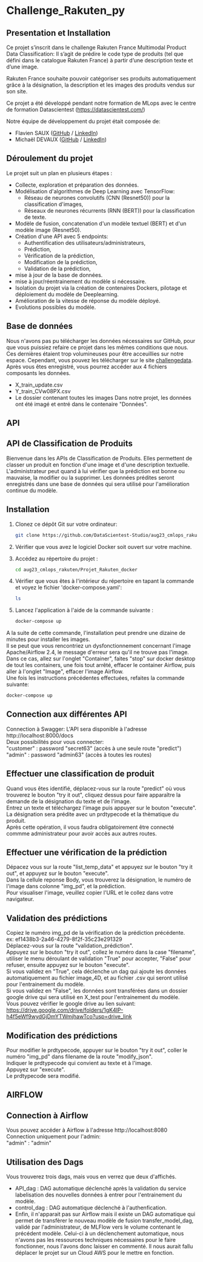 
# **Challenge_Rakuten_py**

## Presentation et Installation
Ce projet s’inscrit dans le challenge Rakuten France Multimodal Product Data Classification: Il s’agit de prédire le code type de produits (tel que défini dans le catalogue Rakuten France) à partir d’une description texte et d’une image.

Rakuten France souhaite pouvoir catégoriser ses produits automatiquement grâce à la désignation, la description et les images des produits vendus sur son site.

Ce projet a été développé pendant notre formation de MLops avec le centre de formation Datascientest (https://datascientest.com/)

Notre équipe de développement du projet était composée de:
  * Flavien SAUX ([GitHub](https://github.com/Flav63s) / [LinkedIn](https://www.linkedin.com/in/flavien-s-712596190/))
  * Michaël DEVAUX ([GitHub](https://github.com/MichaelD24) / [LinkedIn](https://www.linkedin.com/in/michaël-devaux-362760139/))

## Déroulement du projet
Le projet suit un plan en plusieurs étapes :

* Collecte, exploration et préparation des données.
* Modélisation d'algorithmes de Deep Learning avec TensorFlow:
  * Réseau de neurones convolutifs (CNN (Resnet50)) pour la classification d'images,
  * Réseaux de neurones récurrents (RNN (BERT)) pour la classification de texte.
* Modèle de fusion, concatenation d'un modèle textuel (BERT) et d'un modèle image (Resnet50).
* Création d'une API avec 5 endpoints:
  * Authentification des utilisateurs/administrateurs,
  * Prédiction,
  * Vérification de la prédiction,
  * Modification de la prédiction,
  * Validation de la prédiction,
* mise à jour de la base de données.
* mise à jour/réentrainement du modèle si nécessaire.
* Isolation du projet via la création de contenaires Dockers, pilotage et déploiement du modèle de Deeplearning.
* Amélioration de la vitesse de réponse du modèle déployé.
* Evolutions possibles du modèle.

## **Base de données**

Nous n'avons pas pu télécharger les données nécessaires sur GitHub, pour que vous puissiez refaire ce projet dans les mêmes conditions que nous.
Ces dernières étaient trop volumineuses pour être acceuillies sur notre espace.
Cependant, vous pouvez les télécharger sur le site [challengedata](https://challengedata.ens.fr/challenges/35).
Après vous êtes enregistré, vous pourrez accéder aux 4 fichiers composants les données.
* X_train_update.csv
* Y_train_CVw08PX.csv
* Le dossier contenant toutes les images
Dans notre projet, les données ont été imagé et entré dans le contenaire "Données".

## **API**
   ## API de Classification de Produits

Bienvenue dans les APIs de Classification de Produits. Elles permettent de classer un produit en fonction d'une image et d'une description textuelle.
L'administrateur peut quand à lui vérifier que la prédiction est bonne ou mauvaise, la modifier ou la supprimer. Les données prédites seront enregistrés dans une base de données qui sera utilisé pour l'amélioration continue du modèle.

   ## Installation

1. Clonez ce dépôt Git sur votre ordinateur:

   ```bash
   git clone https://github.com/DataScientest-Studio/aug23_cmlops_rakuten.git
   ```
2. Vérifier que vous avez le logiciel Docker soit ouvert sur votre machine.
   
3. Accédez au répertoire du projet :

   ```bash
   cd aug23_cmlops_rakuten/Projet_Rakuten_docker
   ```
   
4. Vérifier que vous êtes à l'intérieur du répertoire en tapant la commande et voyez le fichier 'docker-compose.yaml':

   ```bash
   ls
   ```

5. Lancez l'application à l'aide de la commande suivante :

   ```bash
   docker-compose up
   ```

A la suite de cette commande, l'installation peut prendre une dizaine de minutes pour installer les images.
<br>
Il se peut que vous rencontriez un dysfonctionnement concernant l'image Apache/Airflow 2.4, le message d'erreur sera qu'il ne trouve pas l'image.
<br>
Dans ce cas, allez sur l'onglet "Container", faites "stop" sur docker desktop de tout les containers, une fois tout arrêté, effacer le container Airflow, puis aller à l'onglet "Image", effacer l'image Airflow.
<br>
Une fois les instructions précédentes effectuées, refaites la commande suivante:
   ```bash
   docker-compose up
   ```
  

 ## Connection aux différentes API
 Connection à Swagger:
 L'API sera disponible à l'adresse http://localhost:8000/docs
 <br>
 Deux possibilités pour vous connecter:
 <br>
 "customer" : password "secret63" (accès à une seule route "predict")
 <br>
 "admin" : password "admin63" (accès à toutes les routes)

 ## Effectuer une classification de produit
 Quand vous êtes identifié, déplacez-vous sur la route "predict" où vous trouverez le bouton "try it out", cliquez dessus pour faire apparaître la demande de la désignation 
 du texte et de l'image.
 <br>
 Entrez un texte et téléchargez l'image puis appuyer sur le bouton "execute".
 <br>
 La désignation sera prédite avec un prdtypecode et la thèmatique du produit.
 <br>
 Après cette opération, il vous faudra obligatoirement être connecté commme administrateur pour avoir accès aux autres routes.

 ## Effectuer une vérification de la prédiction
 Dépacez vous sur la route "list_temp_data" et appuyez sur le bouton "try it out", et appuyez sur le bouton "execute".
 <br>
 Dans la cellule reponse Body, vous trouverez la désignation, le numéro de l'image dans colonne "img_pd", et la prédiction.
 <br>
 Pour visualiser l'image, veuillez copier l'URL et le collez dans votre navigateur.

 ## Validation des prédictions
 Copiez le numéro img_pd de la vérification de la prédiction précédente.
 <br>
 ex: ef1438b3-2a46-4279-8f2f-35c23e291329
 <br>
 Déplacez-vous sur la route "validation_prédiction".
 <br>
 Appuyez sur le bouton "try it out", collez le numéro dans la case "filename", utiliser le menu déroulant de validation "True" pour accepter, "False" pour refuser, ensuite 
 appuyez sur le bouton "execute".
 <br>
 Si vous validez en "True", cela déclenche un dag qui ajoute les données automatiquement au fichier image_4D, et au fichier .csv qui seront utilisé pour l'entrainement du 
 modèle.
 <br>
 Si vous validez en "False", les données sont transférées dans un dossier google drive qui sera utilisé en X_test pour l'entrainement du modèle.
 <br>
 Vous pouvez vérifier le google drive au lien suivant: https://drive.google.com/drive/folders/1gK4IP-h4f5eWf9wydGjDmYTWmjhawTco?usp=drive_link

 ## Modification des prédictions
 Pour modifier le prdtypecode, appuyer sur le bouton "try it out", coller le numéro "img_pd" dans filename de la route "modify_json".
 <br>
 Indiquer le prdtypecode qui convient au texte et à l'image.
 <br>
 Appuyez sur "execute".
 <br>
 Le prdtypecode sera modifié.

## **AIRFLOW**
## Connection à Airflow
 Vous pouvez accéder à Airflow à l'adresse http://localhost:8080
 <br>
 Connection uniquement pour l'admin:
 <br>
 "admin" : "admin"

## Utilisation des Dags
  Vous trouverez trois dags, mais vous en verrez que deux d'affichés.
  - API_dag : DAG automatique déclenché après la validation du service labelisation des nouvelles données à entrer pour l'entrainement du modèle.
  - control_dag :  DAG automatique déclenché à l'authenfication.
  - Enfin, il n'apparait pas sur Airflow mais il existe un DAG automatique qui permet de transfèrer le nouveau modèle de fusion transfer_model_dag, validé par l'administrateur, de MLFlow vers le volume contenant le précédent modèle. Celui-ci à un déclenchement automatique, nous n'avons pas les ressources techniques nécessaires pour le faire fonctionner, nous l'avons donc laisser en commenté. Il nous aurait fallu déplacer le projet sur un Cloud AWS pour le mettre en fonction.
 
